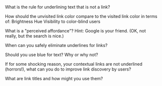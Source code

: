 What is the rule for underlining text that is not a link?

How should the unvisited link color compare to the visited link color in terms of:
Brightness
Hue
Visibility to color-blind users

What is a "perceived affordance"? Hint: Google is your friend. (OK, not really, but the search is nice.)

When can you safely eliminate underlines for links?

Should you use blue for text? Why or why not?

If for some shocking reason, your contextual links are not underlined (horrors!), what can you do to improve link discovery by users?

What are link titles and how might you use them?
